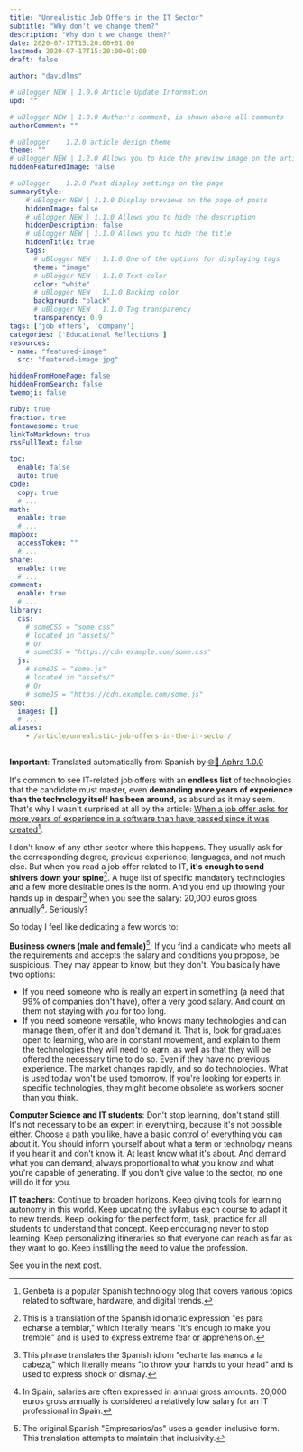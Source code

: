 ```yaml
---
title: "Unrealistic Job Offers in the IT Sector"
subtitle: "Why don't we change them?"
description: "Why don't we change them?"
date: 2020-07-17T15:20:00+01:00
lastmod: 2020-07-17T15:20:00+01:00
draft: false

author: "davidlms"

# uBlogger NEW | 1.0.0 Article Update Information
upd: ""

# uBlogger NEW | 1.0.0 Author's comment, is shown above all comments
authorComment: ""

# uBlogger  | 1.2.0 article design theme
theme: ""
# uBlogger NEW | 1.2.0 Allows you to hide the preview image on the article page
hiddenFeaturedImage: false

# uBlogger  | 1.2.0 Post display settings on the page
summaryStyle:
    # uBlogger NEW | 1.1.0 Display previews on the page of posts
    hiddenImage: false
    # uBlogger NEW | 1.1.0 Allows you to hide the description
    hiddenDescription: false
    # uBlogger NEW | 1.1.0 Allows you to hide the title
    hiddenTitle: true
    tags:
      # uBlogger NEW | 1.1.0 One of the options for displaying tags
      theme: "image"
      # uBlogger NEW | 1.1.0 Text color
      color: "white"
      # uBlogger NEW | 1.1.0 Backing color
      background: "black"
      # uBlogger NEW | 1.1.0 Tag transparency
      transparency: 0.9
tags: ['job offers', 'company']
categories: ['Educational Reflections']
resources:
- name: "featured-image"
  src: "featured-image.jpg"

hiddenFromHomePage: false
hiddenFromSearch: false
twemoji: false

ruby: true
fraction: true
fontawesome: true
linkToMarkdown: true
rssFullText: false

toc:
  enable: false
  auto: true
code:
  copy: true
  # ...
math:
  enable: true
  # ...
mapbox:
  accessToken: ""
  # ...
share:
  enable: true
  # ...
comment:
  enable: true
  # ...
library:
  css:
    # someCSS = "some.css"
    # located in "assets/"
    # Or
    # someCSS = "https://cdn.example.com/some.css"
  js:
    # someJS = "some.js"
    # located in "assets/"
    # Or
    # someJS = "https://cdn.example.com/some.js"
seo:
  images: []
  # ...
aliases:
    - /article/unrealistic-job-offers-in-the-it-sector/
---
```


**Important**: Translated automatically from Spanish by [🌐💬 Aphra 1.0.0](https://github.com/DavidLMS/aphra)

It's common to see IT-related job offers with an **endless list** of technologies that the candidate must master, even **demanding more years of experience than the technology itself has been around**, as absurd as it may seem. That's why I wasn't surprised at all by the article:
[When a job offer asks for more years of experience in a software than have passed since it was created](https://www.genbeta.com/desarrollo/cuando-oferta-trabajo-te-pide-anos-experiencia-software-que-han-pasado-que-se-lanzo)[^1].

I don't know of any other sector where this happens. They usually ask for the corresponding degree, previous experience, languages, and not much else. But when you read a job offer related to IT, **it's enough to send shivers down your spine**[^2]. A huge list of specific mandatory technologies and a few more desirable ones is the norm. And you end up throwing your hands up in despair[^3] when you see the salary: 20,000 euros gross annually[^4]. Seriously?

So today I feel like dedicating a few words to:

**Business owners (male and female)**[^5]: If you find a candidate who meets all the requirements and accepts the salary and conditions you propose, be suspicious. They may appear to know, but they don't. You basically have two options:
* If you need someone who is really an expert in something (a need that 99% of companies don't have), offer a very good salary. And count on them not staying with you for too long.
* If you need someone versatile, who knows many technologies and can manage them, offer it and don't demand it. That is, look for graduates open to learning, who are in constant movement, and explain to them the technologies they will need to learn, as well as that they will be offered the necessary time to do so. Even if they have no previous experience.
The market changes rapidly, and so do technologies. What is used today won't be used tomorrow. If you're looking for experts in specific technologies, they might become obsolete as workers sooner than you think.

**Computer Science and IT students**: Don't stop learning, don't stand still. It's not necessary to be an expert in everything, because it's not possible either. Choose a path you like, have a basic control of everything you can about it. You should inform yourself about what a term or technology means if you hear it and don't know it. At least know what it's about. And demand what you can demand, always proportional to what you know and what you're capable of generating. If you don't give value to the sector, no one will do it for you.

**IT teachers**: Continue to broaden horizons. Keep giving tools for learning autonomy in this world. Keep updating the syllabus each course to adapt it to new trends. Keep looking for the perfect form, task, practice for all students to understand that concept. Keep encouraging never to stop learning. Keep personalizing itineraries so that everyone can reach as far as they want to go. Keep instilling the need to value the profession.

See you in the next post.

[^1]: Genbeta is a popular Spanish technology blog that covers various topics related to software, hardware, and digital trends.

[^2]: This is a translation of the Spanish idiomatic expression "es para echarse a temblar," which literally means "it's enough to make you tremble" and is used to express extreme fear or apprehension.

[^3]: This phrase translates the Spanish idiom "echarte las manos a la cabeza," which literally means "to throw your hands to your head" and is used to express shock or dismay.

[^4]: In Spain, salaries are often expressed in annual gross amounts. 20,000 euros gross annually is considered a relatively low salary for an IT professional in Spain.

[^5]: The original Spanish "Empresarios/as" uses a gender-inclusive form. This translation attempts to maintain that inclusivity.